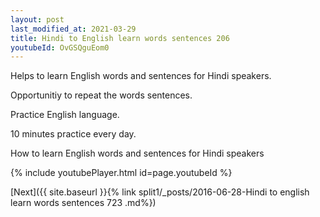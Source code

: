 ```yaml
---
layout: post
last_modified_at: 2021-03-29
title: Hindi to English learn words sentences 206 
youtubeId: OvGSQguEom0
---
```

 
 
Helps to learn English words and sentences for Hindi speakers.

Opportunitiy to repeat the words sentences. 

Practice English language. 
 
10 minutes practice every day. 
 
How to learn English words and sentences for Hindi speakers 
 
{% include youtubePlayer.html id=page.youtubeId %}
 
 
[Next]({{ site.baseurl }}{% link  split1/_posts/2016-06-28-Hindi to english learn words sentences 723 .md%})
 
